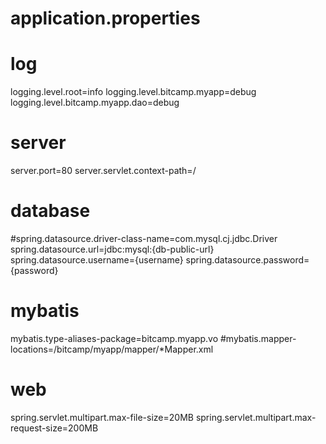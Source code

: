 # application.properties

#

# log

logging.level.root=info
logging.level.bitcamp.myapp=debug
logging.level.bitcamp.myapp.dao=debug

#

# server

server.port=80
server.servlet.context-path=/

#

# database

#spring.datasource.driver-class-name=com.mysql.cj.jdbc.Driver
spring.datasource.url=jdbc:mysql:{db-public-url}
spring.datasource.username={username}
spring.datasource.password={password}

#

# mybatis

mybatis.type-aliases-package=bitcamp.myapp.vo
#mybatis.mapper-locations=/bitcamp/myapp/mapper/*Mapper.xml

#

# web

spring.servlet.multipart.max-file-size=20MB
spring.servlet.multipart.max-request-size=200MB
